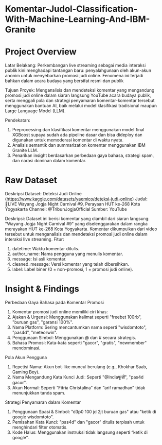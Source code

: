 # Komentar-Judol-Classification-With-Machine-Learning-And-IBM-Granite

# Project Overview
Latar Belakang:
Perkembangan live streaming sebagai media interaksi publik kini menghadapi tantangan baru: penyalahgunaan oleh akun-akun anonim untuk menyebarkan promosi judi online. Fenomena ini terjadi bahkan dalam acara budaya yang bersifat resmi dan publik

Tujuan Proyek:
Menganalisis dan mendeteksi komentar yang mengandung promosi judi online dalam siaran langsung YouTube acara budaya publik, serta menggali pola dan strategi penyamaran komentar-komentar tersebut menggunakan bantuan AI, baik melalui model klasifikasi tradisional maupun Large Language Model (LLM).

Pendekatan:
1. Preprocessing dan klasifikasi komentar menggunakan model final XGBoost supaya sudah ada pipeline dasar dan bisa dideploy dan digunakan untuk memoderasi komentar di waktu nyata.
2. Analisis semantik dan summarization komentar menggunakan IBM Granite LLM.
3. Penarikan insight berdasarkan perbedaan gaya bahasa, strategi spam, dan narasi dominan dalam komentar.

# Raw Dataset
Deskripsi Dataset: Deteksi Judi Online (https://www.kaggle.com/datasets/yaemico/deteksi-judi-online)
Judul: 🔴LIVE Wayang Jogja Night Carnival #9, Perayaan HUT ke-268 Kota Yogyakarta
Channel: @TribunJogjaOfficial
Sumber: YouTube

Deskripsi:
Dataset ini berisi komentar yang diambil dari siaran langsung "Wayang Jogja Night Carnival #9" yang diselenggarakan dalam rangka merayakan HUT ke-268 Kota Yogyakarta. Komentar dikumpulkan dari video tersebut untuk menganalisis dan mendeteksi promosi judi online dalam interaksi live streaming.
Fitur:
1. datetime: Waktu komentar ditulis.
2. author_name: Nama pengguna yang menulis komentar.
2. message: Isi asli komentar.
4. cleaned_message: Versi komentar yang telah dibersihkan.
5. label: Label biner (0 = non-promosi, 1 = promosi judi online).

# Insight & Findings
Perbedaan Gaya Bahasa pada Komentar Promosi
1. Komentar promosi judi online memiliki ciri khas:
2. Ajakan & Urgensi: Menggunakan kalimat seperti "freebet 100rb", "buruan gas", "garansi 100%".
3. Nama Platform: Sering mencantumkan nama seperti "wisdomtoto", "pas4d", "meteorwin".
4. Penggunaan Simbol: Menggunakan @ dan # secara strategis.
5. Bahasa Promosi: Kata-kata seperti "gacor", "gratis", "newmember" mendominasi.

Pola Akun Pengguna
1. Repetisi Nama: Akun bot-like muncul berulang (e.g., Khokhar Saab, Gaming Boy).
2. Nama Mengandung Kata Kunci Judi: Seperti "@Indiaफूडी", "pas4d gacor".
3. Akun Normal: Seperti “Fitria Christalina” dan “arif ramadhan” tidak menunjukkan tanda spam.

Strategi Penyamaran dalam Komentar
1. Penggunaan Spasi & Simbol: "d3p0 100 jd 2jt buruan gas" atau "ketik di google wisdomtoto".
2. Pemisahan Kata Kunci: "pas4d" dan "gacor" ditulis terpisah untuk menghindari filter otomatis.
3. Kode Halus: Menggunakan instruksi tidak langsung seperti “ketik di google”.



